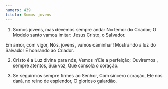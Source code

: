 ```yaml
---
numero: 439
titulo: Somos jovens
---
```

1. Somos jovens, mas devemos sempre andar
No temor do Criador;
O Modelo santo vamos imitar:
Jesus Cristo, o Salvador.

Em amor, com vigor,
Nós, jovens, vamos caminhar!
Mostrando a luz do Salvador
E honrando ao Criador.

2. Cristo é a Luz divina para nós,
Vemos n’Ele a perfeição;
Ouviremos , sempre atentos, Sua voz,
Que consola o coração.

3. Se seguirmos sempre firmes ao Senhor,
Com sincero coração,
Ele nos dará, no reino de esplendor,
O glorioso galardão.

